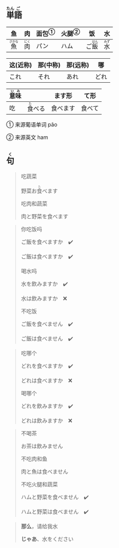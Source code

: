 ## <ruby><rb>単</rb><rt>たん</rt></ruby><ruby><rb>語</rb><rt>ご</rt></ruby>

| 鱼                             | 肉                           | <a>面包</a><sup>①</sup> | <a>火腿</a><sup>②</sup> | 饭                             | 水                           |
| ------------------------------ | ---------------------------- | ----------------------- | ----------------------- | ------------------------------ | ---------------------------- |
| <ruby>魚<rt>さかな</rt></ruby> | <ruby>肉<rt>にく</rt></ruby> | パン                    | ハム                    | ご<ruby>飯<rt>はん</rt></ruby> | <ruby>水<rt>みず</rt></ruby> |

| 这(近称) | 那(中称) | 那(远称) | 哪   |
| ----- | ----- | ----- | --- |
| これ    | それ    | あれ    | どれ  |

| <ruby>意<rt>い</rt>味<rt>み</rt></ruby> |                                | ます形   | て形   |
| --------------------------------------- | ------------------------------ | -------- | ------ |
| 吃                                      | <ruby>食<rt>た</rt></ruby>べる | 食べます | 食べて |

① 来源葡语单词 pão

② 来源英文 ham

## <ruby><rb>句</rb><rt>く</rt></ruby>

> 吃蔬菜
> 
> 野菜お<ruby><rb>食</rb><rt>た</rt></ruby>べます
> 
> 吃肉和蔬菜
> 
> 肉と野菜を食べます

> 你吃饭吗
>
> ご飯を食べますか　✔️
>
> ご飯は食べますか　✔️
>
> 喝水吗
>
> 水を飲みますか　✔️
>
> 水は飲みますか　❌
>
> 不吃饭
>
> ご飯を食べません　✔️
>
> ご飯は食べません　✔️

> 吃哪个
> 
> どれを食べますか　✔️
> 
> どれは食べますか　❌
> 
> 喝哪个
> 
> どれを飲みますか　✔️
> 
> どれは飲みますか　❌

> 不喝茶
>
> お茶は飲みません
>
> 不吃肉和鱼
>
> 肉と魚は食べません
>
> 不吃火腿和蔬菜
>
> ハムと野菜を食べません　✔️
>
> ハムと野菜は食べません　✔️

> **那么**，请给我水
> 
> **じゃあ**、水をください